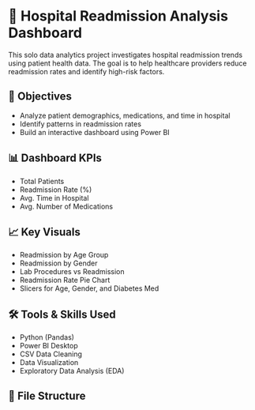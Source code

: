 # 🏥 Hospital Readmission Analysis Dashboard

This solo data analytics project investigates hospital readmission trends using patient health data. The goal is to help healthcare providers reduce readmission rates and identify high-risk factors.

## 📌 Objectives
- Analyze patient demographics, medications, and time in hospital
- Identify patterns in readmission rates
- Build an interactive dashboard using Power BI

## 📊 Dashboard KPIs
- Total Patients
- Readmission Rate (%)
- Avg. Time in Hospital
- Avg. Number of Medications

## 📈 Key Visuals
- Readmission by Age Group
- Readmission by Gender
- Lab Procedures vs Readmission
- Readmission Rate Pie Chart
- Slicers for Age, Gender, and Diabetes Med

## 🛠 Tools & Skills Used
- Python (Pandas)
- Power BI Desktop
- CSV Data Cleaning
- Data Visualization
- Exploratory Data Analysis (EDA)

## 📂 File Structure
